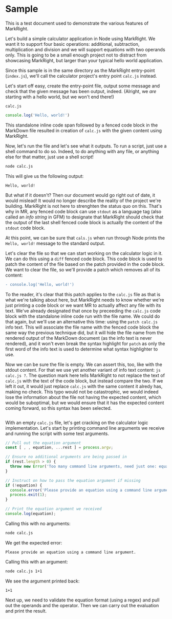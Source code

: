 # Sample

This is a test document used to demonstrate the various features of MarkRight.

Let's build a simple calculator application in Node using MarkRight. We want it
to support four basic operations: additional, subtraction, multiplication and
division and we will support equations with two operands only. This is going to
be a small enough project not to distract from showcasing MarkRight, but larger
than your typical hello world application.

Since this sample is in the same directory as the MarkRight entry-point
(`index.js`), we'll call the calculator project's entry point `calc.js` instead.

Let's start off easy, create the entry-point file, output some message and check
that the given message has been output, indeed. (Alright, we _are_ starting with
a hello world, but we won't end there!)

`calc.js`
```js
console.log('Hello, world!')
```

This standalone inline code span followed by a fenced code block in the MarkDown
file resulted in creation of `calc.js` with the given content using MarkRight.

Now, let's run the file and let's see what it outputs. To run a script, just use
a shell command to do so. Indeed, to do anything with any file, or anything else
for that matter, just use a shell script!

```sh
node calc.js
```

This will give us the following output:

```stdout
Hello, world!
```

But what if it doesn't? Then our document would go right out of date, it would
mislead! It would no longer describe the reality of the project we're building.
MarkRight is not here to strenghten the status quo on this. That's why in MR,
any fenced code block can use `stdout` as a language tag (also called an _info
string_ in GFM) to designate that MarkRight should check that the output of the
last shell fenced code block is actually the content of the `stdout` code block.

At this point, we can be sure that `cals.js` when run through Node prints the
`Hello, world!` message to the standard output.

Let's clear the file so that we can start working on the calculator logic in it.
We can do this using a `diff` fenced code block. This code block is used to
patch the content of the file based on the patch provided in the code block.
We want to clear the file, so we'll provide a patch which removes all of its
content:

```patch calc.js
- console.log('Hello, world!')
```

To the reader, it's clear that this patch applies to the `calc.js` file as that
is what we're talking about here, but MarkRight needs to know whether we're just
printing a code block or we want MR to actually affect any file with its text.
We've already designated that once by preceeding the `calc.js` code block with
the standalone inline code run with the file name. We could do that again, but
we'll use an alternative this time: using the `patch calc.js` info text. This
will associate the file name with the fenced code block the same way the
previous technique did, but it will hide the file name from the rendered output
of the MarkDown document (as the info text is never rendered), and it won't even
break the syntax highlight for `patch` as only the first word of the info text
is used to determine what syntax highlighter to use.

Now we can be sure the file is empty. We can assert this, too, like with the
stdout content. For that we use yet another variant of info text content:
`js calc.js ?`. The question mark here tells MarkRight to not replace the text
of `calc.js` with the text of the code block, but instead compare the two. If we
left it out, it would just replace `calc.js` with the same content it alredy
has, making no check. This typo would not be catastrophic, we would indeed lose
the information about the file not having the expected content, which would be
suboptimal, but we would ensure that it has the expected content coming forward,
so this syntax has been selected.

```js calc.js ?
```

With an empty `calc.js` file, let's get cracking on the calculator logic
implementation. Let's start by printing command line arguments we receive and
running the script with some test arguments.

```js calc.js
// Pull out the equation argument
const [ , , equation, ...rest ] = process.argv;

// Ensure no additional arguments are being passed in
if (rest.length > 0) {
  throw new Error('Too many command line arguments, need just one: equation.');
}

// Instruct on how to pass the equation argument if missing
if (!equation) {
  console.error('Please provide an equation using a command line argument.');
  process.exit(1);
}

// Print the equation argument we received
console.log(equation);
```

Calling this with no arguments:

```sh
node calc.js
```

We get the expected error:

```stderr
Please provide an equation using a command line argument.
```

Calling this with an argument:

```sh
node calc.js 1+1
```

We see the argument printed back:

```stdout
1+1
```

Next up, we need to validate the equation format (using a regex) and pull out
the operands and the operator. Then we can carry out the evaluation and print
the result.

